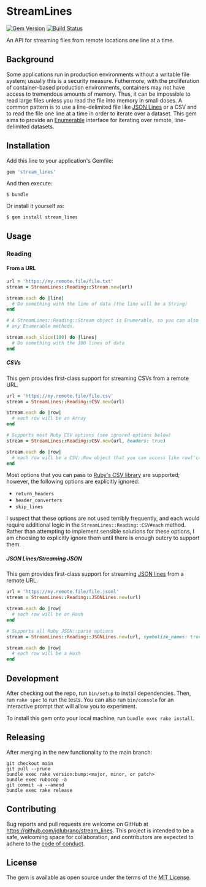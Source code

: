 # StreamLines

[![Gem Version](https://badge.fury.io/rb/stream_lines.svg)](https://badge.fury.io/rb/stream_lines)
[![Build Status](https://travis-ci.com/jdlubrano/stream_lines.svg?branch=main)](https://travis-ci.com/jdlubrano/stream_lines)

An API for streaming files from remote locations one line at a time.

## Background

Some applications run in production environments without a writable file system;
usually this is a security measure.  Futhermore, with the proliferation of
container-based production environments, containers may not have access to
tremendous amounts of memory.  Thus, it can be impossible to read large files
unless you read the file into memory in small doses.  A common pattern is to
use a line-delimited file like [JSON Lines](http://jsonlines.org) or a CSV
and to read the file one line at a time in order to iterate over a dataset.
This gem aims to provide an [Enumerable](https://ruby-doc.org/core-2.7.0/Enumerable.html)
interface for iterating over remote, line-delimited datasets.

## Installation

Add this line to your application's Gemfile:

```ruby
gem 'stream_lines'
```

And then execute:

    $ bundle

Or install it yourself as:

    $ gem install stream_lines

## Usage

### Reading

#### From a URL

```ruby
url = 'https://my.remote.file/file.txt'
stream = StreamLines::Reading::Stream.new(url)

stream.each do |line|
  # Do something with the line of data (the line will be a String)
end

# A StreamLines::Reading::Stream object is Enumerable, so you can also use
# any Enumerable methods.

stream.each_slice(100) do |lines|
  # Do something with the 100 lines of data
end
```

##### CSVs

This gem provides first-class support for streaming CSVs from a remote URL.

```ruby
url = 'https://my.remote.file/file.csv'
stream = StreamLines::Reading::CSV.new(url)

stream.each do |row|
  # each row will be an Array
end

# Supports most Ruby CSV options (see ignored options below)
stream = StreamLines::Reading::CSV.new(url, headers: true)

stream.each do |row|
  # each row will be a CSV::Row object that you can access like row['column_name']
end
```

Most options that you can pass to
[Ruby's CSV library](https://ruby-doc.org/stdlib-2.6.1/libdoc/csv/rdoc/CSV.html#method-c-new)
are supported; however, the following options are explicitly ignored:

* `return_headers`
* `header_converters`
* `skip_lines`

I suspect that these options are not used terribly frequently, and each would
require additional logic in the `StreamLines::Reading::CSV#each` method.
Rather than attempting to implement sensible solutions for these options, I am
choosing to explicitly ignore them until there is enough outcry to support them.

##### JSON Lines/Streaming JSON

This gem provides first-class support for streaming
[JSON lines](http://jsonlines.org) from a remote URL.

```ruby
url = 'https://my.remote.file/file.jsonl'
stream = StreamLines::Reading::JSONLines.new(url)

stream.each do |row|
  # each row will be an Hash
end

# Supports all Ruby JSON::parse options
stream = StreamLines::Reading::JSONLines.new(url, symbolize_names: true)

stream.each do |row|
  # each row will be a Hash
end
```

## Development

After checking out the repo, run `bin/setup` to install dependencies.
Then, run `rake spec` to run the tests. You can also run `bin/console` for an
interactive prompt that will allow you to experiment.

To install this gem onto your local machine, run `bundle exec rake install`.

## Releasing

After merging in the new functionality to the main branch:

```
git checkout main
git pull --prune
bundle exec rake version:bump:<major, minor, or patch>
bundle exec rubocop -a
git commit -a --amend
bundle exec rake release
```

## Contributing

Bug reports and pull requests are welcome on GitHub at
https://github.com/jdlubrano/stream_lines. This project is intended to be a
safe, welcoming space for collaboration, and contributors are expected to
adhere to the [code of conduct](https://github.com/jdlubrano/stream_lines/blob/main/CODE_OF_CONDUCT.md).

## License

The gem is available as open source under the terms of the
[MIT License](https://opensource.org/licenses/MIT).
